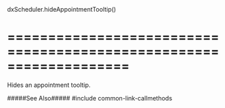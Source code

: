 <!--id-->dxScheduler.hideAppointmentTooltip()<!--/id-->
===================================================================
===================================================================

<!--shortDescription-->
Hides an appointment tooltip.
<!--/shortDescription-->

<!--fullDescription-->
#####See Also#####
#include common-link-callmethods
<!--/fullDescription-->